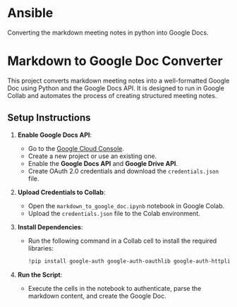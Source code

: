 # Ansible
Converting the markdown meeting notes in python into Google Docs.

# Markdown to Google Doc Converter

This project converts markdown meeting notes into a well-formatted Google Doc using Python and the Google Docs API. It is designed to run in Google Collab and automates the process of creating structured meeting notes.


## Setup Instructions

1. **Enable Google Docs API**:
   - Go to the [Google Cloud Console](https://console.cloud.google.com/).
   - Create a new project or use an existing one.
   - Enable the **Google Docs API** and **Google Drive API**.
   - Create OAuth 2.0 credentials and download the `credentials.json` file.

2. **Upload Credentials to Collab**:
   - Open the `markdown_to_google_doc.ipynb` notebook in Google Colab.
   - Upload the `credentials.json` file to the Colab environment.

3. **Install Dependencies**:
   - Run the following command in a Collab cell to install the required libraries:
     ```bash
     !pip install google-auth google-auth-oauthlib google-auth-httplib2 google-api-python-client
     ```

4. **Run the Script**:
   - Execute the cells in the notebook to authenticate, parse the markdown content, and create the Google Doc.
